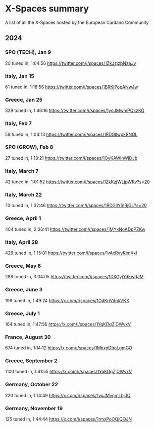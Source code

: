 # X-Spaces summary
A list of all the X-Spaces hosted by the European Cardano Community

## 2024

### SPO (TECH), Jan 9
20 tuned in, 1:04:56
https://twitter.com/i/spaces/1ZkJzjzbNzeJv

### Italy, Jan 15
61 tuned in, 1:18:56
https://twitter.com/i/spaces/1BRKjPopANwJw

### Greece, Jan 25
329 tuned in, 1:46:16
https://twitter.com/i/spaces/1yoJMwmPQkzKQ

### Italy, Feb 7
59 tuned in, 1:04:13
https://twitter.com/i/spaces/1RDGllwpkRNGL

### SPO (GROW), Feb 8
27 tuned in, 1:18:21
https://twitter.com/i/spaces/1OyKAWlnWjDJb

### Italy, March 7
42 tuned in, 1:01:52
https://twitter.com/i/spaces/1ZkKzjWLjpWKv?s=20

### Italy, March 22
70 tuned in, 1:32:46
https://twitter.com/i/spaces/1RDGllYlnRjGL?s=20

### Greece, April 1
404 tuned in, 2:36:41
https://twitter.com/i/spaces/1MYxNoADpPZKw

### Italy, April 28
426 tuned in, 1:15:01
https://twitter.com/i/spaces/1vAxRvyRjmXxl

### Greece, May 6
288 tuned in, 3:04:05
https://twitter.com/i/spaces/1DXGyjYdEwRJM

### Greece, June 3
196 tuned in, 1:49:24
https://x.com/i/spaces/1OdKrjVdnkVKX

### Greece, July 1
164 tuned in, 1:47:56
https://x.com/i/spaces/1YqKDgZjDWvxV

### France, August 30
674 tuned in, 1:14:12
https://x.com/i/spaces/1MnxnDboLgmGO

### Greece, September 2
1100 tuned in, 1:41:55
https://x.com/i/spaces/1YqKDgZjDWvxV

### Germany, October 22
220 tuned in, 1:14:49
https://x.com/i/spaces/1yoJMyqmLbjJQ

### Germany, November 19
125 tuned in, 1:44:44
https://x.com/i/spaces/1rmxPoOQjQQJN

